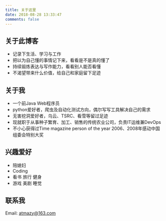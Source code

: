 ```yaml
---
title: 关于这里
date: 2018-08-28 13:33:47
comments: false
---
```



## 关于此博客
* 记录下生活、学习与工作
* 把以为自己懂的事情记下来，看看是不是真的懂了
* 持续锻炼表达与写作能力，看看别人能否看懂
* 不渴望带来什么价值，给自己和家庭留下足迹

## 关于我
* 一个前Java Web程序员
* python爱好者，爬虫及自动化测试方向，偶尔写写工具解决自己的需求
* 无害挖洞爱好者，乌云、TSRC、看雪等留过足迹
* 现就职于从事种子繁育、加工、销售的传统农业公司，负责IT运维兼DevOps
* 不小心获得过Time magazine person of the year 2006、2008年感动中国组委会特别大奖

## 兴趣爱好
* 陪媳妇
* Coding 
* 看书  旅行 健身
* 游戏  美剧 睡觉

## 联系我
Email: atmazy@163.com
